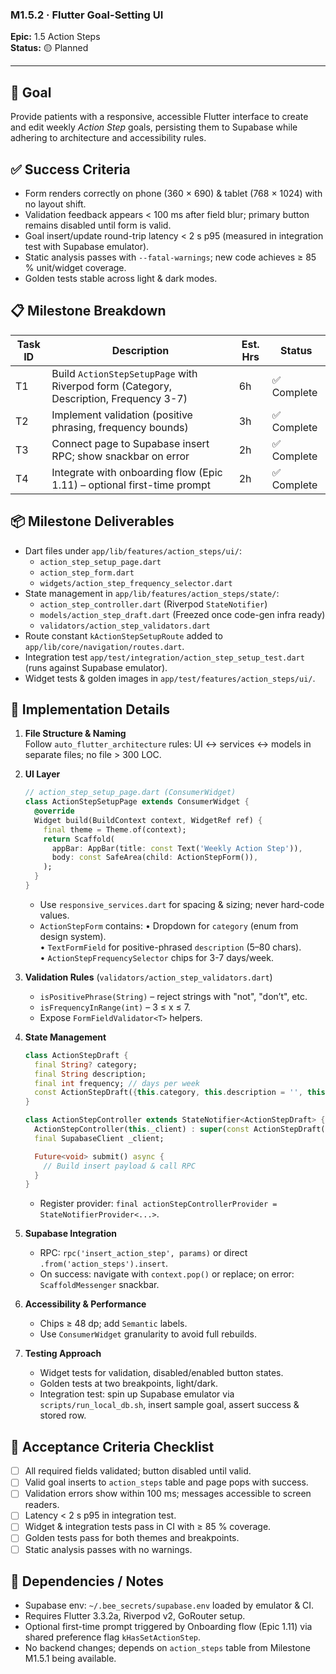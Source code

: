 ### M1.5.2 · Flutter Goal-Setting UI

**Epic:** 1.5 Action Steps\
**Status:** 🟡 Planned

---

## 🎯 Goal

Provide patients with a responsive, accessible Flutter interface to create and
edit weekly _Action Step_ goals, persisting them to Supabase while adhering to
architecture and accessibility rules.

## ✅ Success Criteria

- Form renders correctly on phone (360 × 690) & tablet (768 × 1024) with no
  layout shift.
- Validation feedback appears < 100 ms after field blur; primary button remains
  disabled until form is valid.
- Goal insert/update round-trip latency < 2 s p95 (measured in integration test
  with Supabase emulator).
- Static analysis passes with `--fatal-warnings`; new code achieves ≥ 85 %
  unit/widget coverage.
- Golden tests stable across light & dark modes.

## 📋 Milestone Breakdown

| Task ID | Description                                                                           | Est. Hrs | Status      |
| ------- | ------------------------------------------------------------------------------------- | -------- | ----------- |
| T1      | Build `ActionStepSetupPage` with Riverpod form (Category, Description, Frequency 3-7) | 6h       | ✅ Complete |
| T2      | Implement validation (positive phrasing, frequency bounds)                            | 3h       | ✅ Complete |
| T3      | Connect page to Supabase insert RPC; show snackbar on error                           | 2h       | ✅ Complete |
| T4      | Integrate with onboarding flow (Epic 1.11) – optional first-time prompt               | 2h       | ✅ Complete |

## 📦 Milestone Deliverables

- Dart files under `app/lib/features/action_steps/ui/`:
  - `action_step_setup_page.dart`
  - `action_step_form.dart`
  - `widgets/action_step_frequency_selector.dart`
- State management in `app/lib/features/action_steps/state/`:
  - `action_step_controller.dart` (Riverpod `StateNotifier`)
  - `models/action_step_draft.dart` (Freezed once code-gen infra ready)
  - `validators/action_step_validators.dart`
- Route constant `kActionStepSetupRoute` added to
  `app/lib/core/navigation/routes.dart`.
- Integration test `app/test/integration/action_step_setup_test.dart` (runs
  against Supabase emulator).
- Widget tests & golden images in `app/test/features/action_steps/ui/`.

## 🔧 Implementation Details

1. **File Structure & Naming**\
   Follow `auto_flutter_architecture` rules: UI ↔ services ↔ models in separate
   files; no file > 300 LOC.

2. **UI Layer**
   ```dart
   // action_step_setup_page.dart (ConsumerWidget)
   class ActionStepSetupPage extends ConsumerWidget {
     @override
     Widget build(BuildContext context, WidgetRef ref) {
       final theme = Theme.of(context);
       return Scaffold(
         appBar: AppBar(title: const Text('Weekly Action Step')),
         body: const SafeArea(child: ActionStepForm()),
       );
     }
   }
   ```
   - Use `responsive_services.dart` for spacing & sizing; never hard-code
     values.
   - `ActionStepForm` contains: • Dropdown for `category` (enum from design
     system).\
     • `TextFormField` for positive-phrased `description` (5–80 chars).\
     • `ActionStepFrequencySelector` chips for 3-7 days/week.

3. **Validation Rules** (`validators/action_step_validators.dart`)
   - `isPositivePhrase(String)` – reject strings with "not", "don’t", etc.
   - `isFrequencyInRange(int)` – 3 ≤ x ≤ 7.
   - Expose `FormFieldValidator<T>` helpers.

4. **State Management**
   ```dart
   class ActionStepDraft {
     final String? category;
     final String description;
     final int frequency; // days per week
     const ActionStepDraft({this.category, this.description = '', this.frequency = 3});
   }

   class ActionStepController extends StateNotifier<ActionStepDraft> {
     ActionStepController(this._client) : super(const ActionStepDraft());
     final SupabaseClient _client;

     Future<void> submit() async {
       // Build insert payload & call RPC
     }
   }
   ```
   - Register provider:
     `final actionStepControllerProvider = StateNotifierProvider<...>`.

5. **Supabase Integration**
   - RPC: `rpc('insert_action_step', params)` or direct
     `.from('action_steps').insert`.
   - On success: navigate with `context.pop()` or replace; on error:
     `ScaffoldMessenger` snackbar.

6. **Accessibility & Performance**
   - Chips ≥ 48 dp; add `Semantic` labels.
   - Use `ConsumerWidget` granularity to avoid full rebuilds.

7. **Testing Approach**
   - Widget tests for validation, disabled/enabled button states.
   - Golden tests at two breakpoints, light/dark.
   - Integration test: spin up Supabase emulator via `scripts/run_local_db.sh`,
     insert sample goal, assert success & stored row.

## 📜 Acceptance Criteria Checklist

- [ ] All required fields validated; button disabled until valid.
- [ ] Valid goal inserts to `action_steps` table and page pops with success.
- [ ] Validation errors show within 100 ms; messages accessible to screen
      readers.
- [ ] Latency < 2 s p95 in integration test.
- [ ] Widget & integration tests pass in CI with ≥ 85 % coverage.
- [ ] Golden tests pass for both themes and breakpoints.
- [ ] Static analysis passes with no warnings.

## 🔗 Dependencies / Notes

- Supabase env: `~/.bee_secrets/supabase.env` loaded by emulator & CI.
- Requires Flutter 3.3.2a, Riverpod v2, GoRouter setup.
- Optional first-time prompt triggered by Onboarding flow (Epic 1.11) via shared
  preference flag `kHasSetActionStep`.
- No backend changes; depends on `action_steps` table from Milestone M1.5.1
  being available.

